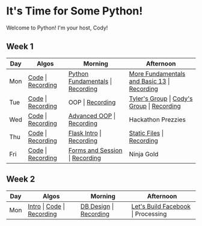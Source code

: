 # It's Time for Some Python!

Welcome to Python! I'm your host, Cody!

## Week 1
 Day | Algos | Morning | Afternoon
 --- | --- | --- | ---
Mon | [Code](https://github.com/StevenCThaller/August_Python_21/blob/main/Algos/W1/D1.js) &#124; [Recording](https://youtu.be/OoiHeWw9Tmc)  | [Python Fundamentals](https://github.com/StevenCThaller/August_Python_21/tree/main/W1/D1/01_Python_Fundamentals) &#124; [Recording](https://youtu.be/lE7igmiMvL4) | [More Fundamentals and Basic 13](https://github.com/StevenCThaller/August_Python_21/tree/main/W1/D1/02_Strings_Dictionaries) &#124; [Recording](https://youtu.be/HuTnrYDxV8g)
Tue | [Code](https://github.com/StevenCThaller/August_Python_21/blob/main/Algos/W1/D2.js) &#124; [Recording](https://youtu.be/-xb0Ntq6bWE) | OOP &#124; [Recording](https://youtu.be/RvnNvmjE3dU) | [Tyler's Group](https://youtu.be/BRUGH7WFPeE) &#124; [Cody's Group](https://github.com/StevenCThaller/August_Python_21/blob/main/W1/D2/02_Lets_Make_A_Wizard/01_Class_Exercise.py) &#124; [Recording](https://youtu.be/JQgAQVpnzyQ)
Wed | [Code](https://github.com/StevenCThaller/August_Python_21/blob/main/Algos/W1/D3.js) &#124; [Recording](https://youtu.be/2TKKUAOP_qk) | [Advanced OOP](https://github.com/StevenCThaller/August_Python_21/blob/main/W1/D3/01_Advanced_OOP) &#124; [Recording](https://youtu.be/tD55y0R8ynA) | Hackathon Prezzies
Thu | [Code](https://github.com/StevenCThaller/August_Python_21/blob/main/Algos/W1/D4.js) &#124; [Recording](https://youtu.be/tQX6gShko6k) | [Flask Intro](https://github.com/StevenCThaller/August_Python_21/blob/main/W1/D4/01_Flask) &#124; [Recording](https://youtu.be/0NQ7I8WrrBw) | [Static Files](https://github.com/StevenCThaller/August_Python_21/blob/main/W1/D4/02_Static_Files) &#124; [Recording](https://youtu.be/RoFGz645CvI)
Fri | [Code](https://github.com/StevenCThaller/August_Python_21/blob/main/Algos/W1/D5.js) &#124; [Recording](https://youtu.be/SvOqUVQ8sbE) | [Forms and Session](https://github.com/StevenCThaller/August_Python_21/blob/main/W1/D5/01_Post_Redirect_Session) &#124; [Recording](https://youtu.be/trNvW2baExI) | Ninja Gold


## Week 2
 Day | Algos | Morning | Afternoon
 --- | --- | --- | ---
Mon | [Intro](https://github.com/StevenCThaller/August_Python_21/blob/main/Algos/W2/D1_Intro.md) &#124; [Code](https://github.com/StevenCThaller/August_Python_21/blob/main/Algos/W2/D1.js) &#124; [Recording](https://youtu.be/Fv1H1dnYLKM) | [DB Design](https://github.com/StevenCThaller/August_Python_21/blob/main/W2/D1/01_Database_Design) &#124; [Recording](https://youtu.be/dWQXf6z0S5s) | [Let's Build Facebook](https://github.com/StevenCThaller/August_Python_21/blob/main/W2/D1/02_Lets_Make_a_Database) &#124; Processing